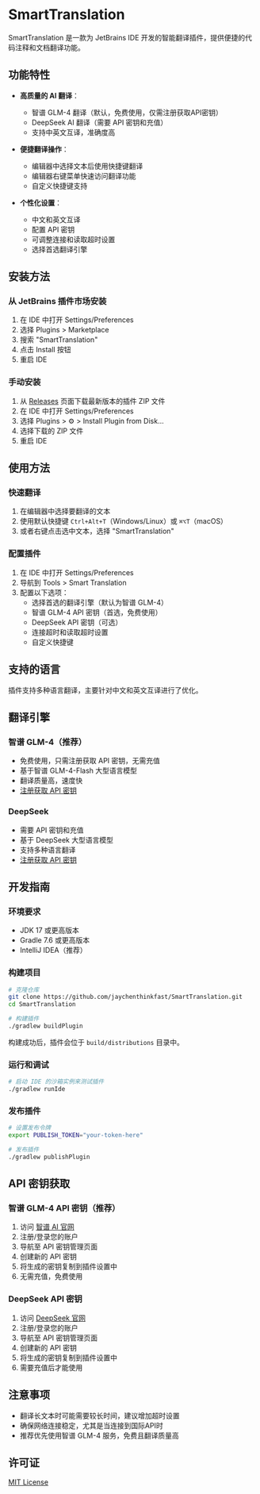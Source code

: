# SmartTranslation

SmartTranslation 是一款为 JetBrains IDE 开发的智能翻译插件，提供便捷的代码注释和文档翻译功能。

## 功能特性

- **高质量的 AI 翻译**：
  - 智谱 GLM-4 翻译（默认，免费使用，仅需注册获取API密钥）
  - DeepSeek AI 翻译（需要 API 密钥和充值）
  - 支持中英文互译，准确度高

- **便捷翻译操作**：
  - 编辑器中选择文本后使用快捷键翻译
  - 编辑器右键菜单快速访问翻译功能
  - 自定义快捷键支持

- **个性化设置**：
  - 中文和英文互译
  - 配置 API 密钥
  - 可调整连接和读取超时设置
  - 选择首选翻译引擎

## 安装方法

### 从 JetBrains 插件市场安装

1. 在 IDE 中打开 Settings/Preferences
2. 选择 Plugins > Marketplace
3. 搜索 "SmartTranslation"
4. 点击 Install 按钮
5. 重启 IDE

### 手动安装

1. 从 [Releases](https://github.com/jaychenthinkfast/SmartTranslation/releases) 页面下载最新版本的插件 ZIP 文件
2. 在 IDE 中打开 Settings/Preferences
3. 选择 Plugins > ⚙️ > Install Plugin from Disk...
4. 选择下载的 ZIP 文件
5. 重启 IDE

## 使用方法

### 快速翻译

1. 在编辑器中选择要翻译的文本
2. 使用默认快捷键 `Ctrl+Alt+T`（Windows/Linux）或 `⌘⌥T`（macOS）
3. 或者右键点击选中文本，选择 "SmartTranslation"

### 配置插件

1. 在 IDE 中打开 Settings/Preferences
2. 导航到 Tools > Smart Translation
3. 配置以下选项：
   - 选择首选的翻译引擎（默认为智谱 GLM-4）
   - 智谱 GLM-4 API 密钥（首选，免费使用）
   - DeepSeek API 密钥（可选）
   - 连接超时和读取超时设置
   - 自定义快捷键

## 支持的语言

插件支持多种语言翻译，主要针对中文和英文互译进行了优化。

## 翻译引擎

### 智谱 GLM-4（推荐）
- 免费使用，只需注册获取 API 密钥，无需充值
- 基于智谱 GLM-4-Flash 大型语言模型
- 翻译质量高，速度快
- [注册获取 API 密钥](https://www.bigmodel.cn/invite?icode=k7Ec6USMTbEd4du4ZxULXpmwcr074zMJTpgMb8zZZvg%3D)

### DeepSeek
- 需要 API 密钥和充值
- 基于 DeepSeek 大型语言模型
- 支持多种语言翻译
- [注册获取 API 密钥](https://platform.deepseek.com/)

## 开发指南

### 环境要求

- JDK 17 或更高版本
- Gradle 7.6 或更高版本
- IntelliJ IDEA（推荐）

### 构建项目

```bash
# 克隆仓库
git clone https://github.com/jaychenthinkfast/SmartTranslation.git
cd SmartTranslation

# 构建插件
./gradlew buildPlugin
```

构建成功后，插件会位于 `build/distributions` 目录中。

### 运行和调试

```bash
# 启动 IDE 的沙箱实例来测试插件
./gradlew runIde
```

### 发布插件

```bash
# 设置发布令牌
export PUBLISH_TOKEN="your-token-here"

# 发布插件
./gradlew publishPlugin
```

## API 密钥获取

### 智谱 GLM-4 API 密钥（推荐）

1. 访问 [智谱 AI 官网](https://www.bigmodel.cn/invite?icode=k7Ec6USMTbEd4du4ZxULXpmwcr074zMJTpgMb8zZZvg%3D)
2. 注册/登录您的账户
3. 导航至 API 密钥管理页面
4. 创建新的 API 密钥
5. 将生成的密钥复制到插件设置中
6. 无需充值，免费使用

### DeepSeek API 密钥

1. 访问 [DeepSeek 官网](https://platform.deepseek.com/)
2. 注册/登录您的账户
3. 导航至 API 密钥管理页面
4. 创建新的 API 密钥
5. 将生成的密钥复制到插件设置中
6. 需要充值后才能使用

## 注意事项

- 翻译长文本时可能需要较长时间，建议增加超时设置
- 确保网络连接稳定，尤其是当连接到国际API时
- 推荐优先使用智谱 GLM-4 服务，免费且翻译质量高

## 许可证

[MIT License](LICENSE) 